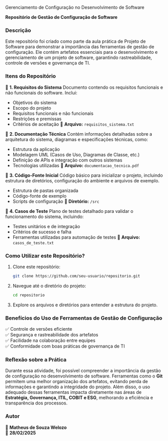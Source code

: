 Gerenciamento de Configuração no Desenvolvimento de Software

**Repositório de Gestão de Configuração de Software**

### Descrição
Este repositório foi criado como parte da aula prática de Projeto de Software para demonstrar a importância das ferramentas de gestão de configuração. Ele contém artefatos essenciais para o desenvolvimento e gerenciamento de um projeto de software, garantindo rastreabilidade, controle de versões e governança de TI.

### Itens do Repositório

📌 **1. Requisitos do Sistema**
Documento contendo os requisitos funcionais e não funcionais do software. Inclui:
- Objetivos do sistema
- Escopo do projeto
- Requisitos funcionais e não funcionais
- Restrições e premissas
- Critérios de aceitação
📂 **Arquivo:** `requisitos_sistema.txt`

📌 **2. Documentação Técnica**
Contém informações detalhadas sobre a arquitetura do sistema, diagramas e especificações técnicas, como:
- Estrutura da aplicação
- Modelagem UML (Casos de Uso, Diagramas de Classe, etc.)
- Definição de APIs e integração com outros sistemas
- Tecnologias utilizadas
📂 **Arquivo:** `documentacao_tecnica.pdf`

📌 **3. Código-Fonte Inicial**
Código básico para inicializar o projeto, incluindo estrutura de diretórios, configuração do ambiente e arquivos de exemplo.
- Estrutura de pastas organizada
- Código-fonte de exemplo
- Scripts de configuração
📂 **Diretório:** `/src`

📌 **4. Casos de Teste**
Plano de testes detalhado para validar o funcionamento do sistema, incluindo:
- Testes unitários e de integração
- Critérios de sucesso e falha
- Ferramentas utilizadas para automação de testes
📂 **Arquivo:** `casos_de_teste.txt`

### Como Utilizar este Repositório?
1. Clone este repositório:
   ```bash
   git clone https://github.com/seu-usuario/repositorio.git
   ```
2. Navegue até o diretório do projeto:
   ```bash
   cd repositorio
   ```
3. Explore os arquivos e diretórios para entender a estrutura do projeto.

### Benefícios do Uso de Ferramentas de Gestão de Configuração
✅ Controle de versões eficiente  
✅ Segurança e rastreabilidade dos artefatos  
✅ Facilidade na colaboração entre equipes  
✅ Conformidade com boas práticas de governança de TI  

### Reflexão sobre a Prática
Durante essa atividade, foi possível compreender a importância da gestão de configuração no desenvolvimento de software. Ferramentas como o **Git** permitem uma melhor organização dos artefatos, evitando perda de informações e garantindo a integridade do projeto. Além disso, o uso adequado dessas ferramentas impacta diretamente nas áreas de **Estratégia, Governança, ITIL, COBIT e ESG**, melhorando a eficiência e transparência dos processos.

### Autor
👤 **Matheus de Souza Welozo**  
📅 **28/02/2025**

